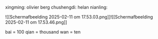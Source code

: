xingming: olivier berg
chushengdi: helan
nianling: 

![[Scherm­afbeelding 2025-02-11 om 17.53.03.png]]![[Scherm­afbeelding 2025-02-11 om 17.53.46.png]]


bai = 100
qian = thousand
wan = ten